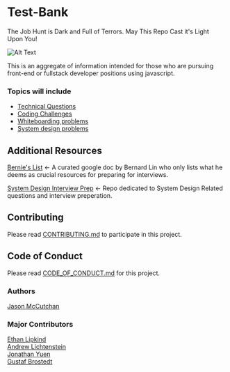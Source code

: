 # Test-Bank
The Job Hunt is Dark and Full of Terrors. May This Repo Cast it's Light Upon You!

![Alt Text](https://media.giphy.com/media/L1iiFwaCvbIVG/giphy.gif)

This is an aggregate of information intended for those who are pursuing front-end or fullstack developer positions using javascript.

### Topics will include
* [Technical Questions](https://github.com/JClutch/Test-Bank/tree/master/Technical_Questions)
* [Coding Challenges](https://github.com/JClutch/Test-Bank/tree/master/Coding_Challenges)
* [Whiteboarding problems](https://github.com/JClutch/Test-Bank/tree/master/Whiteboarding)
* [System design problems](https://github.com/JClutch/Test-Bank/tree/master/System_Design)

## Additional Resources

[Bernie's List](https://docs.google.com/document/d/1G4npWlJrIJluh66C07al3_1kSsHcgrenRSvnnH-HKSQ/edit) 
 <- A curated google doc by Bernard Lin who only lists what he deems as crucial resources for preparing for interviews.

[System Design Interview Prep](https://github.com/checkcheckzz/system-design-interview) <- Repo dedicated to System Design Related questions and interview preperation.

## Contributing
Please read [CONTRIBUTING.md](https://github.com/JClutch/Test-Bank/blob/master/CONTRIBUTING.md) to participate in this project.

## Code of Conduct
Please read [CODE_OF_CONDUCT.md](https://github.com/JClutch/Test-Bank/blob/master/CODE_OF_CONDUCT.md) for this project.

### Authors
[Jason McCutchan](https://github.com/JClutch)


### Major Contributors
[Ethan Lipkind](https://github.com/ethantheman) <br>
[Andrew Lichtenstein](https://github.com/andrewblgithub) <br>
[Jonathan Yuen](https://github.com/lalapro) <br>
[Gustaf Brostedt](https://github.com/GustafB) <br>
